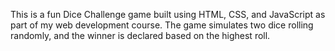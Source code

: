 This is a fun Dice Challenge game built using HTML, CSS, and JavaScript as part of my web development course. The game simulates two dice rolling randomly, and the winner is declared based on the highest roll.

